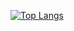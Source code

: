[![Top Langs](https://github-readme-stats.vercel.app/api/top-langs/?username=shalashtein)](https://github.com/anuraghazra/github-readme-stats)
